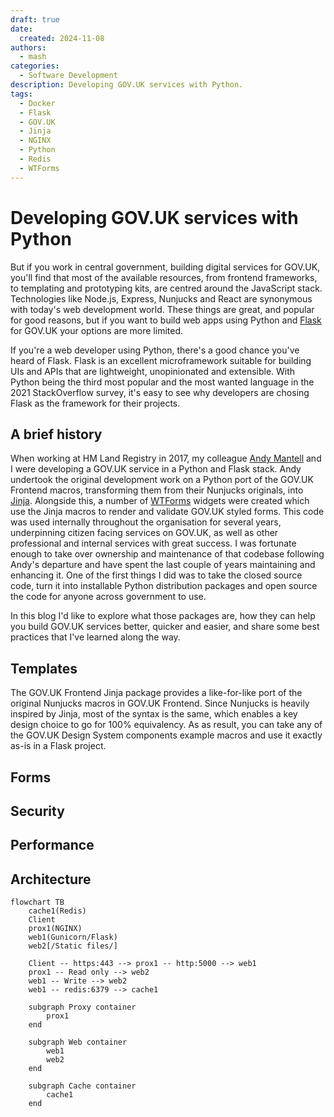 ```yaml
---
draft: true
date:
  created: 2024-11-08
authors:
  - mash
categories:
  - Software Development
description: Developing GOV.UK services with Python.
tags:
  - Docker
  - Flask
  - GOV.UK
  - Jinja
  - NGINX
  - Python
  - Redis
  - WTForms
---
```


# Developing GOV.UK services with Python

But if you work in central government, building digital services for GOV.UK, you'll find that most of the available resources, from frontend frameworks, to templating and prototyping kits, are centred around the JavaScript stack. Technologies like Node.js, Express, Nunjucks and React are synonymous with today's web development world. These things are great, and popular for good reasons, but if you want to build web apps using Python and [Flask](https://flask.palletsprojects.com) for GOV.UK your options are more limited.

<!-- more -->

If you're a web developer using Python, there's a good chance you've heard of Flask. Flask is an excellent microframework suitable for building UIs and APIs that are lightweight, unopinionated and extensible. With Python being the third most popular and the most wanted language in the 2021 StackOverflow survey, it's easy to see why developers are chosing Flask as the framework for their projects.

## A brief history

When working at HM Land Registry in 2017, my colleague [Andy Mantell](https://github.com/andymantell) and I were developing a GOV.UK service in a Python and Flask stack. Andy undertook the original development work on a Python port of the GOV.UK Frontend macros, transforming them from their Nunjucks originals, into [Jinja](https://jinja.palletsprojects.com). Alongside this, a number of [WTForms](https://wtforms.readthedocs.io) widgets were created which use the Jinja macros to render and validate GOV.UK styled forms.
This code was used internally throughout the organisation for several years, underpinning citizen facing services on GOV.UK, as well as other professional and internal services with great success. I was fortunate enough to take over ownership and maintenance of that codebase following Andy's departure and have spent the last couple of years maintaining and enhancing it. One of the first things I did was to take the closed source code, turn it into installable Python distribution packages and open source the code for anyone across government to use.

In this blog I'd like to explore what those packages are, how they can help you build GOV.UK services better, quicker and easier, and share some best practices that I've learned along the way.

## Templates

The GOV.UK Frontend Jinja package provides a like-for-like port of the original Nunjucks macros in GOV.UK Frontend. Since Nunjucks is heavily inspired by Jinja, most of the syntax is the same, which enables a key design choice to go for 100% equivalency. As as result, you can take any of the GOV.UK Design System components example macros and use it exactly as-is in a Flask project.

## Forms

## Security

## Performance

## Architecture

```mermaid
flowchart TB
    cache1(Redis)
    Client
    prox1(NGINX)
    web1(Gunicorn/Flask)
    web2[/Static files/]

    Client -- https:443 --> prox1 -- http:5000 --> web1
    prox1 -- Read only --> web2
    web1 -- Write --> web2
    web1 -- redis:6379 --> cache1

    subgraph Proxy container
        prox1
    end

    subgraph Web container
        web1
        web2
    end

    subgraph Cache container
        cache1
    end
```
